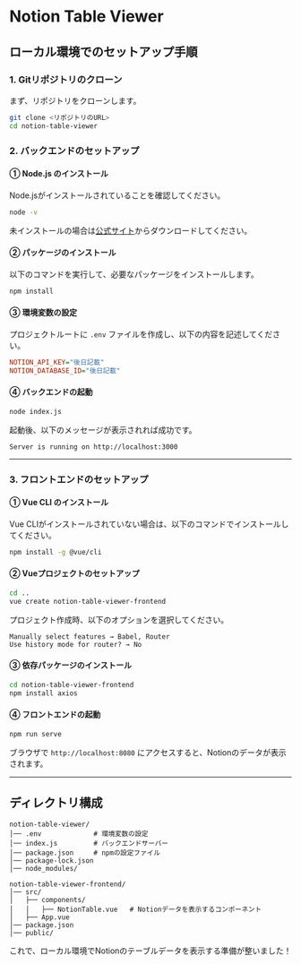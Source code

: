 # Notion Table Viewer

## ローカル環境でのセットアップ手順

### 1. Gitリポジトリのクローン
まず、リポジトリをクローンします。
```sh
git clone <リポジトリのURL>
cd notion-table-viewer
```

### 2. バックエンドのセットアップ

#### ① Node.js のインストール
Node.jsがインストールされていることを確認してください。
```sh
node -v
```
未インストールの場合は[公式サイト](https://nodejs.org/)からダウンロードしてください。

#### ② パッケージのインストール
以下のコマンドを実行して、必要なパッケージをインストールします。
```sh
npm install
```

#### ③ 環境変数の設定
プロジェクトルートに `.env` ファイルを作成し、以下の内容を記述してください。
```ini
NOTION_API_KEY="後日記載"
NOTION_DATABASE_ID="後日記載"
```

#### ④ バックエンドの起動
```sh
node index.js
```
起動後、以下のメッセージが表示されれば成功です。
```
Server is running on http://localhost:3000
```

---

### 3. フロントエンドのセットアップ

#### ① Vue CLI のインストール
Vue CLIがインストールされていない場合は、以下のコマンドでインストールしてください。
```sh
npm install -g @vue/cli
```

#### ② Vueプロジェクトのセットアップ
```sh
cd ..
vue create notion-table-viewer-frontend
```

プロジェクト作成時、以下のオプションを選択してください。
```
Manually select features → Babel, Router
Use history mode for router? → No
```

#### ③ 依存パッケージのインストール
```sh
cd notion-table-viewer-frontend
npm install axios
```

#### ④ フロントエンドの起動
```sh
npm run serve
```

ブラウザで `http://localhost:8080` にアクセスすると、Notionのデータが表示されます。

---

## ディレクトリ構成
```
notion-table-viewer/
│── .env             # 環境変数の設定
│── index.js         # バックエンドサーバー
│── package.json     # npmの設定ファイル
│── package-lock.json
│── node_modules/

notion-table-viewer-frontend/
│── src/
│   ├── components/
│   │   ├── NotionTable.vue   # Notionデータを表示するコンポーネント
│   ├── App.vue
│── package.json
│── public/
```

これで、ローカル環境でNotionのテーブルデータを表示する準備が整いました！

